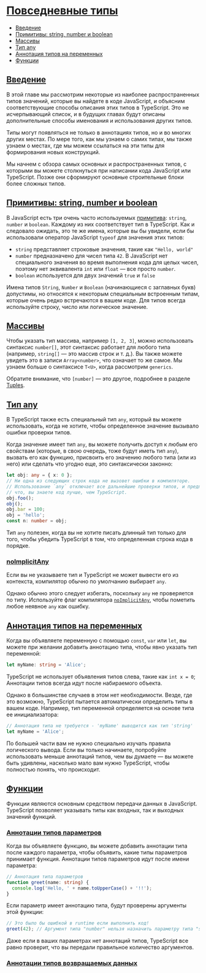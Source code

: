 # [Повседневные типы](../index.md)

- [Введение](#введение)
- [Примитивы: string, number и boolean](#примитивы-string-number-и-boolean)
- [Массивы](#массивы)
- [Тип any](#тип-any)
- [Аннотация типов на переменных](#аннотация-типов-на-переменных)
- [Функции](#функции)

## [Введение](#повседневные-типы)

В этой главе мы рассмотрим некоторые из наиболее распространенных типов значений, которые вы найдете в коде JavaScript, и объясним соответствующие способы описания этих типов в TypeScript. Это не исчерпывающий список, и в будущих главах будут описаны дополнительные способы именования и использования других типов.

Типы могут появляться не только в аннотациях типов, но и во многих других местах. По мере того, как мы узнаем о самих типах, мы также узнаем о местах, где мы можем ссылаться на эти типы для формирования новых конструкций.

Мы начнем с обзора самых основных и распространенных типов, с которыми вы можете столкнуться при написании кода JavaScript или TypeScript. Позже они сформируют основные строительные блоки более сложных типов.

## [Примитивы: string, number и boolean](#повседневные-типы)

В JavaScript есть три очень часто используемых [примитива](https://developer.mozilla.org/en-US/docs/Glossary/Primitive): `string`, `number` и `boolean`. Каждому из них соответствует тип в TypeScript. Как и следовало ожидать, это те же имена, которые вы бы увидели, если бы использовали оператор JavaScript `typeof` для значения этих типов:

- `string` представляет строковые значения, такие как `"Hello, world"`
- `number` предназначено для чисел типа `42`. В JavaScript нет специального значения во время выполнения кода для целых чисел, поэтому нет эквивалента `int` или `float` — все просто `number`.
- `boolean` используется для двух значений `true` и `false`

Имена типов `String`, `Number` и `Boolean` (начинающиеся с заглавных букв) допустимы, но относятся к некоторым специальным встроенным типам, которые очень редко встречаются в вашем коде. Для типов всегда используйте строку, число или логическое значение.

## [Массивы](#повседневные-типы)

Чтобы указать тип массива, например `[1, 2, 3]`, можно использовать синтаксис `number[]`, этот синтаксис работает для любого типа (например, `string[]` — это массив строк и т. д.). Вы также можете увидеть это в записи `Array<number>`, что означает то же самое. Мы узнаем больше о синтаксисе `T<U>`, когда рассмотрим `generics`.

Обратите внимание, что `[number]` — это другое, подробнее в разделе [Tuples](https://www.typescriptlang.org/docs/handbook/2/objects.html#tuple-types).

## [Тип any](#повседневные-типы)

В TypeScript также есть специальный тип `any`, который вы можете использовать, когда не хотите, чтобы определенное значение вызывало ошибки проверки типов.

Когда значение имеет тип `any`, вы можете получить доступ к любым его свойствам (которые, в свою очередь, тоже будут иметь тип `any`), вызвать его как функцию, присвоить его значению любого типа (или из него) или сделать что угодно еще, это синтаксически законно:

```ts
let obj: any = { x: 0 };
// Ни одна из следующих строк кода не вызовет ошибки в компиляторе.
// Использование `any` отключает все дальнейшие проверки типов, и предполагается
// что, вы знаете код лучше, чем TypeScript.
obj.foo();
obj();
obj.bar = 100;
obj = 'hello';
const n: number = obj;
```

Тип `any` полезен, когда вы не хотите писать длинный тип только для того, чтобы убедить TypeScript в том, что определенная строка кода в порядке.

### [noImplicitAny](#повседневные-типы)

Если вы не указываете тип и TypeScript не может вывести его из контекста, компилятор обычно по умолчанию выбирает `any`.

Однако обычно этого следует избегать, поскольку `any` не проверяется по типу. Используйте флаг компилятора [`noImplicitAny`](https://www.typescriptlang.org/tsconfig#noImplicitAny), чтобы пометить любое неявное `any` как ошибку.

## [Аннотация типов на переменных](#повседневные-типы)

Когда вы объявляете переменную с помощью `const`, `var` или `let`, вы можете при желании добавить аннотацию типа, чтобы явно указать тип переменной:

```ts
let myName: string = 'Alice';
```

TypeScript не использует объявления типов слева, такие как `int x = 0`; Аннотации типов всегда идут после набираемого объекта.

Однако в большинстве случаев в этом нет необходимости. Везде, где это возможно, TypeScript пытается автоматически определить типы в вашем коде. Например, тип переменной определяется на основе типа ее инициализатора:

```ts
// Аннотация типа не требуется - 'myName' выводится как тип 'string'
let myName = 'Alice';
```

По большей части вам не нужно специально изучать правила логического вывода. Если вы только начинаете, попробуйте использовать меньше аннотаций типов, чем вы думаете — вы можете быть удивлены, насколько мало вам нужно TypeScript, чтобы полностью понять, что происходит.

## [Функции](#повседневные-типы)

Функции являются основным средством передачи данных в JavaScript. TypeScript позволяет указывать типы как входных, так и выходных значений функций.

### [Аннотации типов параметров](#повседневные-типы)

Когда вы объявляете функцию, вы можете добавить аннотации типа после каждого параметра, чтобы объявить, какие типы параметров принимает функция. Аннотации типов параметров идут после имени параметра:

```ts
// Аннотация типа параметров
function greet(name: string) {
  console.log('Hello, ' + name.toUpperCase() + '!!');
}
```

Если параметр имеет аннотацию типа, будут проверены аргументы этой функции:

```ts
// Это было бы ошибкой в runtime если выполнить код!
greet(42); // Аргумент типа "number" нельзя назначить параметру типа "string".
```

Даже если в ваших параметрах нет аннотаций типов, TypeScript все равно проверит, что вы передали правильное количество аргументов.

### [Аннотации типов возвращаемых данных](#повседневные-типы)


